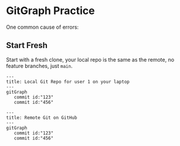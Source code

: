 # GitGraph Practice

One common cause of errors:

## Start Fresh
Start with a fresh clone, your local repo is the same as the remote, no feature branches, just `main`.

```mermaid
---
title: Local Git Repo for user 1 on your laptop
---
gitGraph
   commit id:"123"
   commit id:"456"
```

```mermaid
---
title: Remote Git on GitHub
---
gitGraph
   commit id:"123"
   commit id:"456"
```
